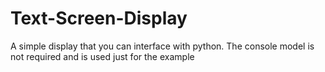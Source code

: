 # Text-Screen-Display
A simple display that you can interface with python. The console model is not required and is used just for the example
